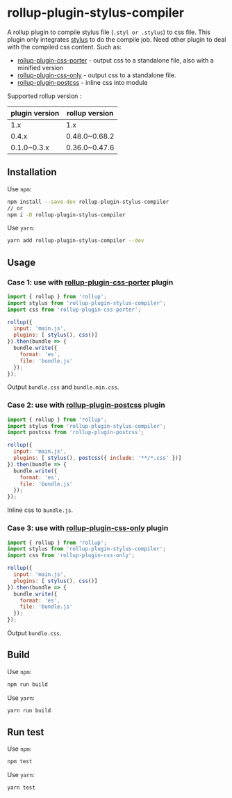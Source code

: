 # rollup-plugin-stylus-compiler

A rollup plugin to compile stylus file (`.styl or .stylus`) to css file. This plugin only integrates [stylus](https://github.com/stylus/stylus) to do the compile job.
Need other plugin to deal with the compiled css content. Such as:

- [rollup-plugin-css-porter] - output css to a standalone file, also with a minified version
- [rollup-plugin-css-only] - output css to a standalone file.
- [rollup-plugin-postcss] - inline css into module

Supported rollup version :

| plugin version | rollup version
|----------------|----------------
| 1.x            | 1.x
| 0.4.x          | 0.48.0~0.68.2
| 0.1.0~0.3.x    | 0.36.0~0.47.6

## Installation

Use `npm`:

```bash
npm install --save-dev rollup-plugin-stylus-compiler
// or
npm i -D rollup-plugin-stylus-compiler
```

Use `yarn`:

```bash
yarn add rollup-plugin-stylus-compiler --dev
```

## Usage

### Case 1: use with [rollup-plugin-css-porter] plugin

```js
import { rollup } from 'rollup';
import stylus from 'rollup-plugin-stylus-compiler';
import css from 'rollup-plugin-css-porter';

rollup({
  input: 'main.js',
  plugins: [ stylus(), css()]
}).then(bundle => {
  bundle.write({
    format: 'es',
    file: 'bundle.js'
  });
});
```

Output `bundle.css` and `bundle.min.css`.

### Case 2: use with [rollup-plugin-postcss] plugin

```js
import { rollup } from 'rollup';
import stylus from 'rollup-plugin-stylus-compiler';
import postcss from 'rollup-plugin-postcss';

rollup({
  input: 'main.js',
  plugins: [ stylus(), postcss({ include: '**/*.css' })]
}).then(bundle => {
  bundle.write({
    format: 'es',
    file: 'bundle.js'
  });
});
```

Inline css to `bundle.js`.


### Case 3: use with [rollup-plugin-css-only] plugin

```js
import { rollup } from 'rollup';
import stylus from 'rollup-plugin-stylus-compiler';
import css from 'rollup-plugin-css-only';

rollup({
  input: 'main.js',
  plugins: [ stylus(), css()]
}).then(bundle => {
  bundle.write({
    format: 'es',
    file: 'bundle.js'
  });
});
```

Output `bundle.css`.

## Build

Use `npm`:

```bash
npm run build
```

Use `yarn`:

```bash
yarn run build
```

## Run test

Use `npm`:

```bash
npm test
```

Use `yarn`:

```bash
yarn test
```


[rollup-plugin-postcss]: https://github.com/egoist/rollup-plugin-postcss
[rollup-plugin-css-porter]: https://github.com/thgh/rollup-plugin-css-porter
[rollup-plugin-css-only]: https://github.com/thgh/rollup-plugin-css-only
